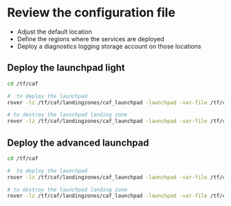 
# Review the configuration file

* Adjust the default location
* Define the regions where the services are deployed
* Deploy a diagnostics logging storage account on those locations

## Deploy the launchpad light

```bash
cd /tf/caf

#  to deploy the launchpad
rover -lz /tf/caf/landingzones/caf_launchpad -launchpad -var-file /tf/caf/landingzones/caf_launchpad/examples/101-opensource-light/configuration.tfvars -a apply -w tfstate

# to destroy the launchpad landing zone
rover -lz /tf/caf/landingzones/caf_launchpad -launchpad -var-file /tf/caf/landingzones/caf_launchpad/examples/101-opensource-light/configuration.tfvars-a destroy -w tfstate
```

## Deploy the advanced launchpad

```bash
cd /tf/caf

#  to deploy the launchpad
rover -lz /tf/caf/landingzones/caf_launchpad -launchpad -var-file /tf/caf/landingzones/caf_launchpad/examples/402-dual-region-essential/configuration.tfvars -parallelism=30 -a apply -w tfstate

# to destroy the launchpad landing zone
rover -lz /tf/caf/landingzones/caf_launchpad -launchpad -var-file /tf/caf/landingzones/caf_launchpad/examples/402-dual-region-essential/configuration.tfvars -parallelism=30 -a destroy -w tfstate
```
